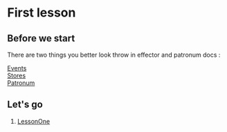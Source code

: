 # First lesson

## Before we start

There are two things you better look throw in effector and patronum docs :

[Events](https://effector.dev/docs/api/effector/event)  
[Stores](https://effector.dev/docs/api/effector/store)   
[Patronum](https://github.com/effector/patronum)


## Let's go

1) [LessonOne](src/LessonOne/README.md)


